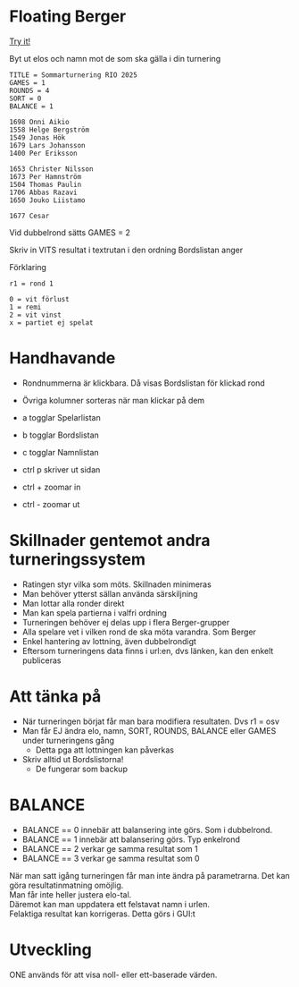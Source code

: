 # Floating Berger

[Try it!](https://christernilsson.github.io/FloatingBerger/)

Byt ut elos och namn mot de som ska gälla i din turnering

```
TITLE = Sommarturnering RIO 2025
GAMES = 1
ROUNDS = 4
SORT = 0
BALANCE = 1

1698 Onni Aikio
1558 Helge Bergström
1549 Jonas Hök
1679 Lars Johansson
1400 Per Eriksson

1653 Christer Nilsson
1673 Per Hamnström
1504 Thomas Paulin
1706 Abbas Razavi
1650 Jouko Liistamo

1677 Cesar

```

Vid dubbelrond sätts GAMES = 2  

Skriv in VITS resultat i textrutan i den ordning Bordslistan anger  

Förklaring
```
r1 = rond 1

0 = vit förlust
1 = remi
2 = vit vinst
x = partiet ej spelat
```

# Handhavande

* Rondnummerna är klickbara. Då visas Bordslistan för klickad rond
* Övriga kolumner sorteras när man klickar på dem

* a togglar Spelarlistan
* b togglar Bordslistan
* c togglar Namnlistan

* ctrl p skriver ut sidan
* ctrl + zoomar in
* ctrl - zoomar ut

# Skillnader gentemot andra turneringssystem

* Ratingen styr vilka som möts. Skillnaden minimeras
* Man behöver ytterst sällan använda särskiljning
* Man lottar alla ronder direkt
* Man kan spela partierna i valfri ordning
* Turneringen behöver ej delas upp i flera Berger-grupper
* Alla spelare vet i vilken rond de ska möta varandra. Som Berger
* Enkel hantering av lottning, även dubbelrondigt
* Eftersom turneringens data finns i url:en, dvs länken, kan den enkelt publiceras

# Att tänka på

* När turneringen börjat får man bara modifiera resultaten. Dvs r1 = osv
* Man får EJ ändra elo, namn, SORT, ROUNDS, BALANCE eller GAMES under turneringens gång
	* Detta pga att lottningen kan påverkas
* Skriv alltid ut Bordslistorna!
	* De fungerar som backup

# BALANCE

* BALANCE == 0 innebär att balansering inte görs. Som i dubbelrond.  
* BALANCE == 1 innebär att balansering görs. Typ enkelrond
* BALANCE == 2 verkar ge samma resultat som 1
* BALANCE == 3 verkar ge samma resultat som 0

När man satt igång turneringen får man inte ändra på parametrarna. Det kan göra resultatinmatning omöjlig.  
Man får inte heller justera elo-tal.  
Däremot kan man uppdatera ett felstavat namn i urlen.  
Felaktiga resultat kan korrigeras. Detta görs i GUI:t  

# Utveckling

ONE används för att visa noll- eller ett-baserade värden.  
